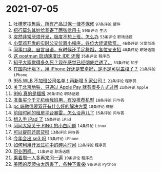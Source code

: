 # 2021-07-05

1. [吐槽罗技售后，所有产品过保一律不保修](https://www.v2ex.com/t/787561) `97条评论` `硬件`
1. [招行莫名其妙给我寄了两张信用卡](https://www.v2ex.com/t/787551) `59条评论` `生活`
1. [突然非常厌烦开发，极度不想上班，怎么办](https://www.v2ex.com/t/787520) `53条评论` `职场话题`
1. [小菜鸡开发的实时公交位置小程序，各位大佬请欣赏。](https://www.v2ex.com/t/787522) `46条评论` `分享创造`
1. [同事口臭、自言自语，有时候还手足舞蹈，各位支支招](https://www.v2ex.com/t/787532) `40条评论` `职场话题`
1. [这 postman 启动速度比 IDE 还慢](https://www.v2ex.com/t/787560) `35条评论` `程序员`
1. [知乎大家觉得多久死？现在感觉已经彻底烂透了。](https://www.v2ex.com/t/787570) `33条评论` `知乎`
1. [在国内环境下，用 iPhone 好还是安卓好，是不是可以盖棺了？](https://www.v2ex.com/t/787565) `21条评论` `iPhone`
1. [955.WLB 不加班公司名单！再新增 5 家公司！](https://www.v2ex.com/t/787553) `21条评论` `程序员`
1. [关于北京地铁，只通过 Apple Pay 就有很多方式过闸](https://www.v2ex.com/t/787525) `21条评论` `Apple`
1. [996 真的是福报](https://www.v2ex.com/t/787576) `20条评论` `职场话题`
1. [准备买个千元机给我妈用，有没推荐机型](https://www.v2ex.com/t/787534) `18条评论` `问与答`
1. [pc 端微信要双开有什么好的解决方案](https://www.v2ex.com/t/787526) `18条评论` `微信`
1. [前段时间的租房平台暴雷，怎么没声儿了](https://www.v2ex.com/t/787574) `15条评论` `问与答`
1. [想入手 iPad 了](https://www.v2ex.com/t/787518) `15条评论` `iPad`
1. [问问大家关于 PING 的小白问题](https://www.v2ex.com/t/787558) `14条评论` `Linux`
1. [可以提前还房贷吗](https://www.v2ex.com/t/787588) `13条评论` `问与答`
1. [今年会出 se3 吗](https://www.v2ex.com/t/787545) `13条评论` `iPhone`
1. [如何利用开发过程中的碎片时间](https://www.v2ex.com/t/787567) `12条评论` `程序员`
1. [职业困惑。](https://www.v2ex.com/t/787530) `11条评论` `职场话题`
1. [乘着周一人多再来问一遍](https://www.v2ex.com/t/787536) `10条评论` `程序员`
1. [美团的反爬虫太厉害了，各种下毒😭](https://www.v2ex.com/t/787555) `9条评论` `Python`
